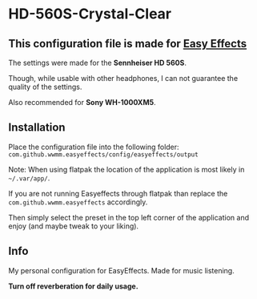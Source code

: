 # HD-560S-Crystal-Clear

## This configuration file is made for [Easy Effects](https://github.com/wwmm/easyeffects)

The settings were made for the **Sennheiser HD 560S**. 

Though, while usable with other headphones, I can not guarantee the quality of the settings.

Also recommended for **Sony WH-1000XM5**.

## Installation

Place the configuration file into the following folder:
`com.github.wwmm.easyeffects/config/easyeffects/output`

Note: When using flatpak the location of the application is most likely in `~/.var/app/`.

If you are not running Easyeffects through flatpak than replace the `com.github.wwmm.easyeffects` accordingly.

Then simply select the preset in the top left corner of the application and enjoy (and maybe tweak to your liking).

## Info

My personal configuration for EasyEffects. Made for music listening.

**Turn off reverberation for daily usage.**
